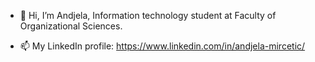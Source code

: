 - 👋 Hi, I’m Andjela, Information technology student at Faculty of Organizational Sciences.

- 📫 My LinkedIn profile: https://www.linkedin.com/in/andjela-mircetic/

<!---
andjela-mi/andjela-mi is a ✨ special ✨ repository because its `README.md` (this file) appears on your GitHub profile.
You can click the Preview link to take a look at your changes.
--->
